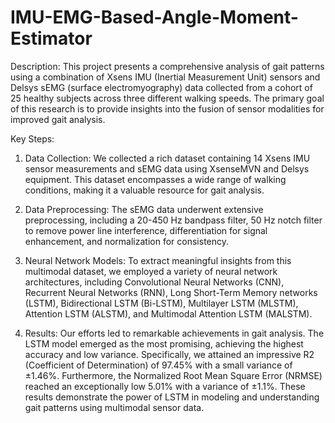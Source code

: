 # IMU-EMG-Based-Angle-Moment-Estimator
Description:
This project presents a comprehensive analysis of gait patterns using a combination of Xsens IMU (Inertial Measurement Unit) sensors and Delsys sEMG (surface electromyography) data collected from a cohort of 25 healthy subjects across three different walking speeds. The primary goal of this research is to provide insights into the fusion of sensor modalities for improved gait analysis.

Key Steps:

1. Data Collection: We collected a rich dataset containing 14 Xsens IMU sensor measurements and sEMG data using XsenseMVN and Delsys equipment. This dataset encompasses a wide range of walking conditions, making it a valuable resource for gait analysis.

2. Data Preprocessing: The sEMG data underwent extensive preprocessing, including a 20-450 Hz bandpass filter, 50 Hz notch filter to remove power line interference, differentiation for signal enhancement, and normalization for consistency.

3. Neural Network Models: To extract meaningful insights from this multimodal dataset, we employed a variety of neural network architectures, including Convolutional Neural Networks (CNN), Recurrent Neural Networks (RNN), Long Short-Term Memory networks (LSTM), Bidirectional LSTM (Bi-LSTM), Multilayer LSTM (MLSTM), Attention LSTM (ALSTM), and Multimodal Attention LSTM (MALSTM).

4. Results: Our efforts led to remarkable achievements in gait analysis. The LSTM model emerged as the most promising, achieving the highest accuracy and low variance. Specifically, we attained an impressive R2 (Coefficient of Determination) of 97.45% with a small variance of ±1.46%. Furthermore, the Normalized Root Mean Square Error (NRMSE) reached an exceptionally low 5.01% with a variance of ±1.1%. These results demonstrate the power of LSTM in modeling and understanding gait patterns using multimodal sensor data.
